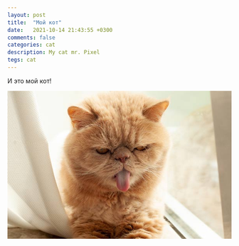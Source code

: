 ```yaml
---
layout: post
title:  "Мой кот"
date:   2021-10-14 21:43:55 +0300
comments: false
categories: cat
description: My cat mr. Pixel
tegs: cat
---
```


И это мой кот!

<div class="post-content-center">
	<img src="/assets/etc/April-24-pix-05.jpg" alt="Pixel" />
</div>